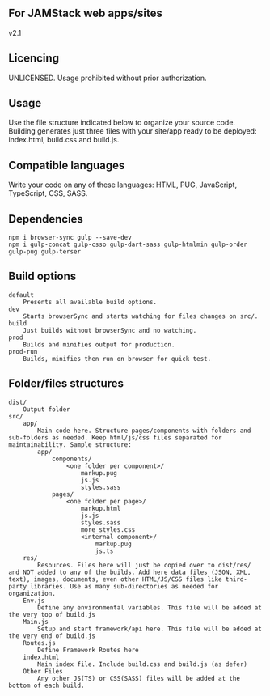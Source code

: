 ## For JAMStack web apps/sites
v2.1

## Licencing
UNLICENSED.
Usage prohibited without prior authorization.

## Usage
Use the file structure indicated below to organize your source code. Building generates just three files with your site/app ready to be deployed: index.html, build.css and build.js.

## Compatible languages
Write your code on any of these languages: HTML, PUG, JavaScript, TypeScript, CSS, SASS.

## Dependencies
```npm
npm i browser-sync gulp --save-dev
npm i gulp-concat gulp-csso gulp-dart-sass gulp-htmlmin gulp-order gulp-pug gulp-terser
```

## Build options
```
default
    Presents all available build options.
dev
    Starts browserSync and starts watching for files changes on src/.
build
    Just builds without browserSync and no watching.
prod
    Builds and minifies output for production.
prod-run
    Builds, minifies then run on browser for quick test.
```

## Folder/files structures
```
dist/
	Output folder
src/
	app/
		Main code here. Structure pages/components with folders and sub-folders as needed. Keep html/js/css files separated for maintainability. Sample structure:
		app/
			components/
				<one folder per component>/
					markup.pug
					js.js
					styles.sass
			pages/
				<one folder per page>/
					markup.html
					js.js
					styles.sass
					more_styles.css
					<internal component>/
						markup.pug
						js.ts
	res/
		Resources. Files here will just be copied over to dist/res/ and NOT added to any of the builds. Add here data files (JSON, XML, text), images, documents, even other HTML/JS/CSS files like third-party libraries. Use as many sub-directories as needed for organization.
	Env.js
		Define any environmental variables. This file will be added at the very top of build.js
	Main.js
		Setup and start framework/api here. This file will be added at the very end of build.js
	Routes.js
		Define Framework Routes here
	index.html
		Main index file. Include build.css and build.js (as defer)
	Other Files
		Any other JS(TS) or CSS(SASS) files will be added at the bottom of each build.
```
